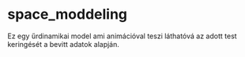 # space_moddeling
Ez egy űrdinamikai model ami animációval teszi láthatóvá az adott test keringését a bevitt adatok alapján.
